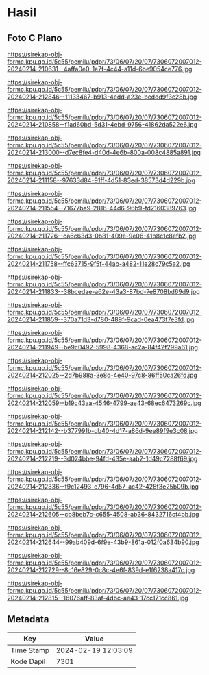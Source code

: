 # Hasil

## Foto C Plano

https://sirekap-obj-formc.kpu.go.id/5c55/pemilu/pdpr/73/06/07/20/07/7306072007012-20240214-210631--4affa0e0-1e7f-4c44-a11d-6be9054ce776.jpg

https://sirekap-obj-formc.kpu.go.id/5c55/pemilu/pdpr/73/06/07/20/07/7306072007012-20240214-212846--11133467-b913-4edd-a23e-bcddd9f3c28b.jpg

https://sirekap-obj-formc.kpu.go.id/5c55/pemilu/pdpr/73/06/07/20/07/7306072007012-20240214-210858--f1ad60bd-5d31-4ebd-9756-41862da522e6.jpg

https://sirekap-obj-formc.kpu.go.id/5c55/pemilu/pdpr/73/06/07/20/07/7306072007012-20240214-213000--d7ec8fe4-d40d-4e6b-800a-008c4885a891.jpg

https://sirekap-obj-formc.kpu.go.id/5c55/pemilu/pdpr/73/06/07/20/07/7306072007012-20240214-211158--97633d84-91ff-4d51-83ed-38573d4d229b.jpg

https://sirekap-obj-formc.kpu.go.id/5c55/pemilu/pdpr/73/06/07/20/07/7306072007012-20240214-211554--71677ba9-2816-44d6-96b9-fd2160389763.jpg

https://sirekap-obj-formc.kpu.go.id/5c55/pemilu/pdpr/73/06/07/20/07/7306072007012-20240214-211726--ca6c63d3-0b81-409e-9e06-41b8c1c8efb2.jpg

https://sirekap-obj-formc.kpu.go.id/5c55/pemilu/pdpr/73/06/07/20/07/7306072007012-20240214-211758--ffc63715-9f5f-44ab-a482-11e28c79c5a2.jpg

https://sirekap-obj-formc.kpu.go.id/5c55/pemilu/pdpr/73/06/07/20/07/7306072007012-20240214-211833--38bcedae-a62e-43a3-87bd-7e8708bd69d9.jpg

https://sirekap-obj-formc.kpu.go.id/5c55/pemilu/pdpr/73/06/07/20/07/7306072007012-20240214-211859--370a71d3-d780-489f-9cad-0ea473f7e3fd.jpg

https://sirekap-obj-formc.kpu.go.id/5c55/pemilu/pdpr/73/06/07/20/07/7306072007012-20240214-211949--be9c0492-5998-4368-ac2a-84f42f299a61.jpg

https://sirekap-obj-formc.kpu.go.id/5c55/pemilu/pdpr/73/06/07/20/07/7306072007012-20240214-212025--2d7b988a-3e8d-4e40-97c8-86ff50ca26fd.jpg

https://sirekap-obj-formc.kpu.go.id/5c55/pemilu/pdpr/73/06/07/20/07/7306072007012-20240214-212059--b19c43aa-4546-4799-ae43-68ec6473269c.jpg

https://sirekap-obj-formc.kpu.go.id/5c55/pemilu/pdpr/73/06/07/20/07/7306072007012-20240214-212142--b377991b-db40-4d17-a86d-9ee89f9e3c08.jpg

https://sirekap-obj-formc.kpu.go.id/5c55/pemilu/pdpr/73/06/07/20/07/7306072007012-20240214-212219--3d024bbe-94fd-435e-aab2-1d49c7288f69.jpg

https://sirekap-obj-formc.kpu.go.id/5c55/pemilu/pdpr/73/06/07/20/07/7306072007012-20240214-212336--f9c12493-e796-4d57-ac42-428f3e25b09b.jpg

https://sirekap-obj-formc.kpu.go.id/5c55/pemilu/pdpr/73/06/07/20/07/7306072007012-20240214-212605--cb8beb7c-c655-4508-ab36-8432716cf4bb.jpg

https://sirekap-obj-formc.kpu.go.id/5c55/pemilu/pdpr/73/06/07/20/07/7306072007012-20240214-212644--99ab409d-6f9e-43b9-861a-012f0a634b90.jpg

https://sirekap-obj-formc.kpu.go.id/5c55/pemilu/pdpr/73/06/07/20/07/7306072007012-20240214-212729--8c16e829-0c8c-4e6f-839d-e1f6238a417c.jpg

https://sirekap-obj-formc.kpu.go.id/5c55/pemilu/pdpr/73/06/07/20/07/7306072007012-20240214-212815--16076aff-83af-4dbc-ae43-17cc171cc861.jpg


## Metadata

| Key        | Value               |
| ---------- | ------------------- |
| Time Stamp | 2024-02-19 12:03:09 |
| Kode Dapil | 7301                |



